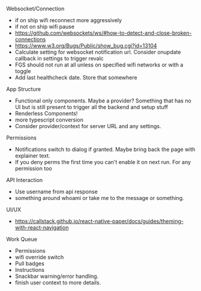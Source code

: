 Websocket/Connection
* if on ship wifi reconnect more aggressively
* if not on ship wifi pause
* https://github.com/websockets/ws/#how-to-detect-and-close-broken-connections
* https://www.w3.org/Bugs/Public/show_bug.cgi?id=13104
* Calculate setting for websocket notification url. Consider onupdate callback in settings to trigger revalc
* FGS should not run at all unless on specified wifi networks or with a toggle
* Add last healthcheck date. Store that somewhere

App Structure
* Functional only components. Maybe a provider? Something that has no UI but is still present to trigger
  all the backend and setup stuff
* Renderless Components!
* more typescript conversion
* Consider provider/context for server URL and any settings.

Permissions
* Notifications switch to dialog if granted. Maybe bring back the page with explainer text.
* If you deny perms the first time you can't enable it on next run. For any permission too

API Interaction
* Use username from api response
* something around whoami or take me to the message or something.

UI/UX
* https://callstack.github.io/react-native-paper/docs/guides/theming-with-react-navigation

Work Queue
* Permissions
* wifi override switch
* Pull badges
* Instructions
* Snackbar warning/error handling.
* finish user context to more details.

